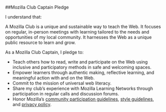 ##Mozilla Club Captain Pledge

I understand that:

A Mozilla Club is a unique and sustainable way to teach the Web. It focuses on regular, in-person meetings with learning tailored to the needs and opportunities of my local community. It harnesses the Web as a unique public resource to learn and grow. 

As a Mozilla Club Captain, I pledge to:

* Teach others how to read, write and participate on the Web using inclusive and participatory methods in safe and welcoming spaces. 
* Empower learners through authentic making, reflective learning, and meaningful action with and on the Web. 
* Commit to the mission of universal web literacy. 
* Share my club’s experience with Mozilla Learning Networks through participation in regular calls and discussion forums. 
* Honor Mozilla’s [community participation guidelines](https://www.mozilla.org/en-US/about/governance/policies/participation/), [style guidelines](https://www.mozilla.org/en-US/styleguide/), and [privacy policy](https://www.mozilla.org/en-US/privacy/websites/). 
